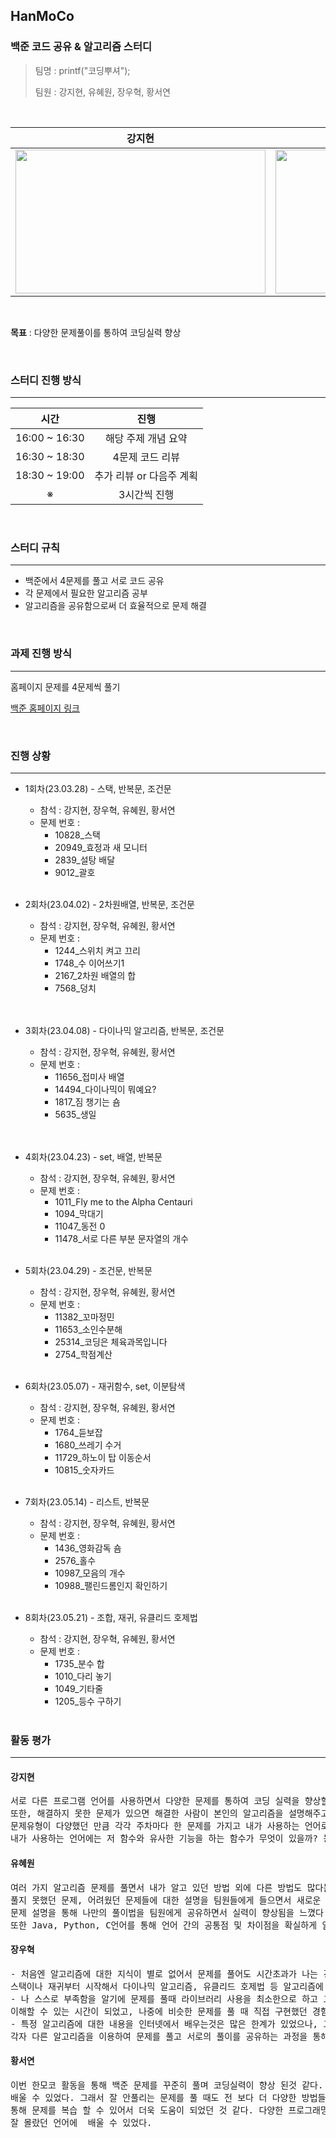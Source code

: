 ## HanMoCo 
### 백준 코드 공유 & 알고리즘 스터디

> 팀명 : printf("코딩뿌셔");
> 
> 팀원 : 강지현, 유혜원, 장우혁, 황서연
<br>

| 강지현 | 유혜원 | 장우혁 | 황서연 |
| :-----------: | :-----------: | :-----------: | :-----------: |
| <img src="https://user-images.githubusercontent.com/52669844/233824808-152c3938-e13d-4d38-b4eb-78a76691e47c.png"  width="400" height="230"/> |  <img src="https://user-images.githubusercontent.com/52669844/233824958-025c4c13-b06a-4d94-81c3-e36f7fe682d0.png"  width="400" height="230"/>   | <img src="https://user-images.githubusercontent.com/52669844/233824973-b9da123d-357c-4797-ad7f-8c5c46079aea.png"  width="400" height="230"/> | <img src="https://user-images.githubusercontent.com/52669844/233825045-4fea14a5-b972-433f-b051-c7302102fb82.png"  width="400" height="230"/> |

<br>

**목표** : 다양한 문제풀이를 통하여 코딩실력 향상

<br>

### 스터디 진행 방식

---

|     시간      |                진행                 |
| :-----------: | :---------------------------------: |
| 16:00 ~ 16:30 |         해당 주제 개념 요약         |
| 16:30 ~ 18:30 |           4문제 코드 리뷰           |
| 18:30 ~ 19:00 | 추가 리뷰 or 다음주 계획  |
| ※ |3시간씩 진행|

<br>

### 스터디 규칙

---

- 백준에서 4문제를 풀고 서로 코드 공유
- 각 문제에서 필요한 알고리즘 공부 
- 알고리즘을 공유함으로써 더 효율적으로 문제 해결

<br>

### 과제 진행 방식

---

 홈페이지 문제를 4문제씩 풀기

[백준 홈페이지 링크](<https://www.acmicpc.net/>)

<br>

### 진행 상황

---

- 1회차(23.03.28) - 스택, 반복문, 조건문

  - 참석 : 강지현, 장우혁, 유혜원, 황서연
  - 문제 번호 : 
    - 10828_스택
    - 20949_효정과 새 모니터
    - 2839_설탕 배달
    - 9012_괄호
  <br>

- 2회차(23.04.02) - 2차원배열, 반복문, 조건문

  - 참석 : 강지현, 장우혁, 유혜원, 황서연
  - 문제 번호 : 
    - 1244_스위치 켜고 끄리
    - 1748_수 이어쓰기1
    - 2167_2차원 배열의 합
    - 7568_덩치
  <br>

  <br>
- 3회차(23.04.08) - 다이나믹 알고리즘, 반복문, 조건문

  - 참석 : 강지현, 장우혁, 유혜원, 황서연
  - 문제 번호 : 
    - 11656_접미사 배열
    - 14494_다이나믹이 뭐예요?
    - 1817_짐 챙기는 숌
    - 5635_생일
  <br>


  <br>
  
- 4회차(23.04.23) - set, 배열, 반복문

  - 참석 : 강지현, 장우혁, 유혜원, 황서연
  - 문제 번호 : 
    - 1011_Fly me to the Alpha Centauri
    - 1094_막대기
    - 11047_동전 0
    - 11478_서로 다른 부분 문자열의 개수
  <br>

- 5회차(23.04.29) - 조건문, 반복문

  - 참석 : 강지현, 장우혁, 유혜원, 황서연
  - 문제 번호 : 
    - 11382_꼬마정민
    - 11653_소인수분해 
    - 25314_코딩은 체육과목입니다
    - 2754_학점계산 
  <br>

- 6회차(23.05.07) - 재귀함수, set, 이분탐색

  - 참석 : 강지현, 장우혁, 유혜원, 황서연
  - 문제 번호 : 
    - 1764_듣보잡
    - 1680_쓰레기 수거
    - 11729_하노이 탑 이동순서
    - 10815_숫자카드
  <br>
  
- 7회차(23.05.14) - 리스트, 반복문

  - 참석 : 강지현, 장우혁, 유혜원, 황서연
  - 문제 번호 : 
    - 1436_영화감독 숌
    - 2576_홀수
    - 10987_모음의 개수
    - 10988_팰린드롬인지 확인하기
  <br>
  
- 8회차(23.05.21) - 조합, 재귀, 유클리드 호제법

  - 참석 : 강지현, 장우혁, 유혜원, 황서연
  - 문제 번호 : 
    - 1735_분수 합
    - 1010_다리 놓기
    - 1049_기타줄
    - 1205_등수 구하기
  <br>
  
### 활동 평가
  
---
  
#### 강지현
<pre>서로 다른 프로그램 언어를 사용하면서 다양한 문제를 통하여 코딩 실력을 향상할 수 있었고 각 언어의 장단점을 비교할 수 있었다. 
또한, 해결하지 못한 문제가 있으면 해결한 사람이 본인의 알고리즘을 설명해주고 공유함으로써 내가 미처 생각하지 못했던 방법과 더 효율적인 방법을 알 수 있었다. 
문제유형이 다양했던 만큼 각각 주차마다 한 문제를 가지고 내가 사용하는 언어로는 저 알고리즘을 어떻게 구현할 수 있을까? 저 언어에는 저런 함수가 있네? 
내가 사용하는 언어에는 저 함수와 유사한 기능을 하는 함수가 무엇이 있을까? 등 많은 생각을 하면서 스터디를 진행했던것 같다.</pre>
  
#### 유혜원
<pre>여러 가지 알고리즘 문제를 풀면서 내가 알고 있던 방법 외에 다른 방법도 많다는 것을 배우게 되었다. 
풀지 못했던 문제, 어려웠던 문제들에 대한 설명을 팀원들에게 들으면서 새로운 풀이 방법을 알고 더욱 확실하게 이해할 수 있는 시간이었고 
문제 설명을 통해 나만의 풀이법을 팀원에게 공유하면서 실력이 향상됨을 느꼈다.
또한 Java, Python, C언어를 통해 언어 간의 공통점 및 차이점을 확실하게 알고 비교하는 시간을 가지게 되었다.</pre>
  
#### 장우혁
<pre>- 처음엔 알고리즘에 대한 지식이 별로 없어서 문제를 풀어도 시간초과가 나는 경우가 굉장히 많았다. 하지만 한모코를 진행하면서
스택이나 재귀부터 시작해서 다이나믹 알고리즘, 유클리드 호제법 등 알고리즘에 대한 발을 넓힐 수 있었다.
- 나 스스로 부족함을 알기에 문제를 풀때 라이브러리 사용을 최소한으로 하고 그 라이브러리를 내가 구현하는데 집중하였다. 결과적으로는 그 라이브러리의 구조를 자세하게
이해할 수 있는 시간이 되었고, 나중에 비슷한 문제를 풀 때 직접 구현했던 경험을 토대로 문제를 풀었더니 훨씬 쉽게 문제가 풀렸다.
- 특정 알고리즘에 대한 내용을 인터넷에서 배우는것은 많은 한계가 있었으나, 그 알고리즘을 이용하여 문제를 푼 팀원의 설명을 듣으니 훨씬 수월하게 이해가 되었다.
각자 다른 알고리즘을 이용하여 문제를 풀고 서로의 풀이를 공유하는 과정을 통해 어떤 문제에서는 어떤 알고리즘을 이용해야 가장 효율적인 풀이가 되는지 알게되었다.</pre>
  
#### 황서연
<pre>이번 한모코 활동을 통해 백준 문제를 꾸준히 풀며 코딩실력이 향상 된것 같다. 같은 문제를 다른 방법으로 풀어 보며 다양한 알고리즘을
배울 수 있었다. 그래서 잘 안풀리는 문제를 풀 때도 전 보다 더 다양한 방법들로 문제에 접근하여 해결 할 수 있었다. 또한 문제 풀이 후 평가를 
통해 문제를 복습 할 수 있어서 더욱 도움이 되었던 것 같다. 다양한 프로그래밍언어로 하면서 각 언어의 차이점, 비슷한 점 등을 알 수 있었고,
잘 몰랐던 언어에  배울 수 있었다. </pre>
  
  
